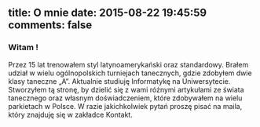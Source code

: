 title: O mnie
date: 2015-08-22 19:45:59
comments: false
---

### Witam !

 Przez 15 lat trenowałem styl latynoamerykański oraz standardowy. Brałem udział w wielu ogólnopolskich turniejach tanecznych, gdzie zdobyłem dwie klasy taneczne „A”. Aktualnie studiuję Informatykę na Uniwersytecie. Stworzyłem tą stronę, by dzielić się z wami różnymi artykułami ze świata tanecznego oraz własnym doświadczeniem, które zdobywałem na wielu parkietach w Polsce. W razie jakichkolwiek pytań proszę pisać na maila, który znajduję się w zakładce Kontakt. 